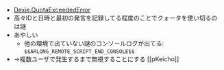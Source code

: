 
- [Dexie.QuotaExceededError](https://dexie.org/docs/DexieErrors/Dexie.QuotaExceededError)
- 高々IDと日時と最初の発言を記録してる程度のことでクォータを使い切るのは謎
- あやしい
    - 他の環境で出ていない謎のコンソールログが出てる: `$$ARLONG_REMOTE_SCRIPT_END_CONSOLE$$`
- →複数ユーザで発生するまで無視することにする
[[pKeicho]]
